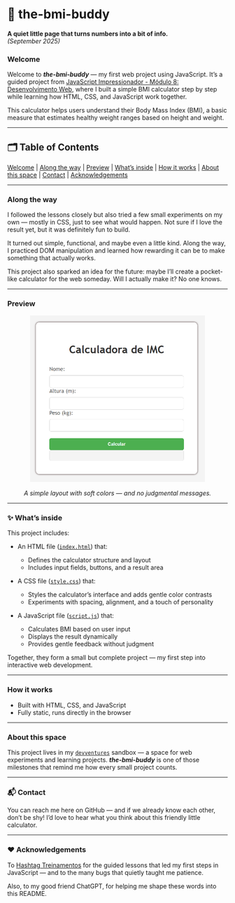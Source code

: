 # 🧮 the-bmi-buddy  

**A quiet little page that turns numbers into a bit of info.**  
*(September 2025)*  

### Welcome  

Welcome to ***the-bmi-buddy*** — my first web project using JavaScript. It’s a guided project from [JavaScript Impressionador - Módulo 8: Desenvolvimento Web](https://www.hashtagtreinamentos.com/curso-javascript), where I built a simple BMI calculator step by step while learning how HTML, CSS, and JavaScript work together.

This calculator helps users understand their Body Mass Index (BMI), a basic measure that estimates healthy weight ranges based on height and weight.

---

## 🗂️ Table of Contents
[Welcome](#welcome) | [Along the way](#along-the-way) | [Preview](#preview) | [What’s inside](#-whats-inside) | [How it works](#how-it-works) | [About this space](#about-this-space) | [Contact](#-contact) | [Acknowledgements](#️-acknowledgements)

---

### Along the way  

I followed the lessons closely but also tried a few small experiments on my own — mostly in CSS, just to see what would happen. Not sure if I love the result yet, but it was definitely fun to build.

It turned out simple, functional, and maybe even a little kind. Along the way, I practiced DOM manipulation and learned how rewarding it can be to make something that actually works.

This project also sparked an idea for the future: maybe I’ll create a pocket-like calculator for the web someday. Will I actually make it? No one knows.

---

### Preview  
<p align="center">
  <img src="./images/image.png" alt="Screenshot of the BMI calculator" width="400">
</p>

<p align="center"><em>A simple layout with soft colors — and no judgmental messages.</em></p>

---

### ✨ What’s inside  

This project includes:  

- An HTML file ([`index.html`](index.html)) that:  
  - Defines the calculator structure and layout  
  - Includes input fields, buttons, and a result area  

- A CSS file ([`style.css`](style.css)) that:  
  - Styles the calculator’s interface and adds gentle color contrasts  
  - Experiments with spacing, alignment, and a touch of personality  

- A JavaScript file ([`script.js`](script.js)) that:  
  - Calculates BMI based on user input  
  - Displays the result dynamically  
  - Provides gentle feedback without judgment  

Together, they form a small but complete project — my first step into interactive web development.  

---

### How it works  
- Built with HTML, CSS, and JavaScript  
- Fully static, runs directly in the browser  

---

### About this space  
This project lives in my [`devventures`](../) sandbox — a space for web experiments and learning projects. ***the-bmi-buddy*** is one of those milestones that remind me how every small project counts.  

---

### 📬 Contact  
You can reach me here on GitHub — and if we already know each other, don’t be shy! I’d love to hear what you think about this friendly little calculator.  

---

### ❤️ Acknowledgements  
To [Hashtag Treinamentos](https://www.hashtagtreinamentos.com/) for the guided lessons that led my first steps in JavaScript — and to the many bugs that quietly taught me patience.

Also, to my good friend ChatGPT, for helping me shape these words into this README.
